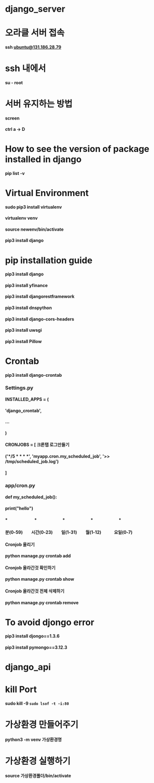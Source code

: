 # django_server

# 오라클 서버 접속
#### ssh ubuntu@131.186.28.79

# ssh 내에서
#### su - root

# 서버 유지하는 방법
#### screen
#### ctrl a -> D

# How to see the version of package installed in django
#### pip list -v

# Virtual Environment
#### sudo pip3 install virtualenv
#### virtualenv venv
#### source newenv/bin/activate
#### pip3 install django

# pip installation guide
 #### pip3 install django
 #### pip3 install yfinance
 #### pip3 install djangorestframework
 #### pip3 install dnspython
 #### pip3 install django-cors-headers
 #### pip3 install uwsgi
 #### pip3 install Pillow

# Crontab
#### pip3 install django-crontab

### Settings.py

#### INSTALLED_APPS = (
####    'django_crontab',
####    ...
#### )

#### CRONJOBS = [                                              크론탭 로그만들기
####    ('*/5 * * * *', 'myapp.cron.my_scheduled_job', '>> /tmp/scheduled_job.log')
#### ]

### app/cron.py
#### def my_scheduled_job():
####    print("hello")

####    *　　　　　　  *　　　　　　*　　　　　　*　　　　　　* 
#### 분(0-59)　　시간(0-23)　　일(1-31)　　월(1-12)　　　요일(0-7)

#### Cronjob 올리기
#### python manage.py crontab add

#### Cronjob 올라간것 확인하기
#### python manage.py crontab show

#### Cronjob 올라간것 전체 삭제하기
#### python manage.py crontab remove

# To avoid djongo error
#### pip3 install djongo==1.3.6
#### pip3 install pymongo==3.12.3

# django_api

# kill Port
#### sudo kill -9 `sudo lsof -t -i:80`


# 가상환경 만들어주기
#### python3 -m venv 가상환경명

# 가상환경 실행하기
#### source 가상환경폴더/bin/activate

